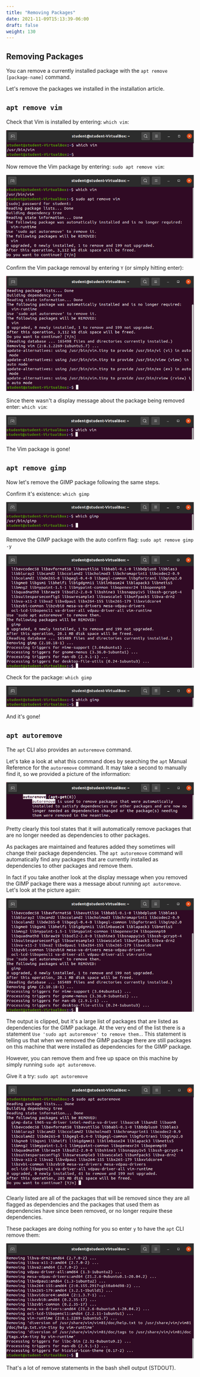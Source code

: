```yaml
---
title: "Removing Packages"
date: 2021-11-09T15:13:39-06:00
draft: false
weight: 130
---
```


## Removing Packages

You can remove a currently installed package with the `apt remove [package-name]` command.

Let's remove the packages we installed in the installation article.

## `apt remove vim`

Check that Vim is installed by entering: `which vim`:

![which vim](pictures/which-vim.png?classes=border)

Now remove the Vim package by entering: `sudo apt remove vim`:

![sudo apt remove vim](pictures/apt-remove-vim-confirm.png?classes=border)

Confirm the Vim package removal by entering `Y` (or simply hitting enter):

![sudo apt remove vim](pictures/apt-remove-vim.png?classes=border)

Since there wasn't a display message about the package being removed enter: `which vim`:

![empty which vim](pictures/empty-which-vim.png?classes=border)

The Vim package is gone!

## `apt remove gimp`

Now let's remove the GIMP package following the same steps.

Confirm it's existence: `which gimp`

![which gimp](pictures/which-gimp.png?classes=border)

Remove the GIMP package with the auto confirm flag: `sudo apt remove gimp -y`

![sudo apt remove gimp -y](pictures/apt-remove-gimp-y.png?classes=border)

Check for the package: `which gimp`

![empty which gimp](pictures/empty-which-gimp.png?classes=border)

And it's gone!

## `apt autoremove`

The `apt` CLI also provides an `autoremove` command.

Let's take a look at what this command does by searching the `apt` Manual Reference for the `autoremove` command. It may take a second to manually find it, so we provided a picture of the information:

![man apt autoremove](pictures/man-apt-autoremove.png?classes=border)

Pretty clearly this tool states that it will automatically remove packages that are no longer needed as dependencies to other packages.

As packages are maintained and features added they sometimes will change their package dependencies. The `apt autoremove` command will automatically find any packages that are currently installed as dependencies to other packages and remove them.

In fact if you take another look at the display message when you removed the GIMP package there was a message about running `apt autoremove`. Let's look at the picture again:

![sudo apt remove gimp -y](pictures/apt-remove-gimp-y.png?classes=border)

The output is clipped, but it's a large list of packages that are listed as dependencies for the GIMP package. At the very end of the list there is a statement `Use 'sudo apt autoremove' to remove them.`. This statement is telling us that when we removed the GIMP package there are still packages on this machine that were installed as dependencies for the GIMP package.

However, you can remove them and free up space on this machine by simply running `sudo apt autoremove`.

Give it a try: `sudo apt autoremove`

![sudo apt autoremove confirm](pictures/apt-autoremove-confirm.png?classes=border)

Clearly listed are all of the packages that will be removed since they are all flagged as dependencies and the packages that used them as dependencies have since been removed, or no longer require these dependencies.

These packages are doing nothing for you so enter `y` to have the `apt` CLI remove them:

![sudo apt autoremove](pictures/apt-autoremove.png?classes=border)

That's a lot of remove statements in the bash shell output (STDOUT).